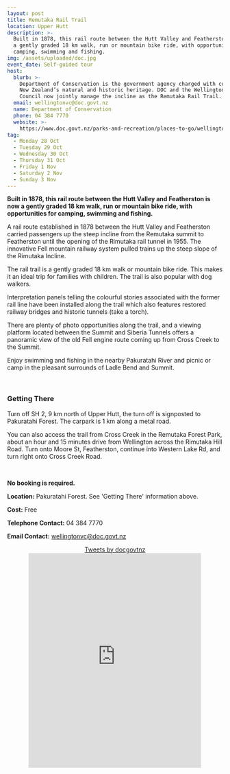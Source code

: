 ```yaml
---
layout: post
title: Remutaka Rail Trail
location: Upper Hutt
description: >-
  Built in 1878, this rail route between the Hutt Valley and Featherston is now
  a gently graded 18 km walk, run or mountain bike ride, with opportunities for
  camping, swimming and fishing.
img: /assets/uploaded/doc.jpg
event_date: Self-guided tour
host:
  blurb: >-
    Department of Conservation is the government agency charged with conserving
    New Zealand’s natural and historic heritage. DOC and the Wellington Regional
    Council now jointly manage the incline as the Remutaka Rail Trail.
  email: wellingtonvc@doc.govt.nz
  name: Department of Conservation
  phone: 04 384 7770
  website: >-
    https://www.doc.govt.nz/parks-and-recreation/places-to-go/wellington-kapiti/places/remutaka-forest-park/things-to-do/tracks/remutaka-rail-trail/
tag:
  - Monday 28 Oct
  - Tuesday 29 Oct
  - Wednesday 30 Oct
  - Thursday 31 Oct
  - Friday 1 Nov
  - Saturday 2 Nov
  - Sunday 3 Nov
---
```

**Built in 1878, this rail route between the Hutt Valley and Featherston is now a gently graded 18 km walk, run or mountain bike ride, with opportunities for camping, swimming and fishing.**

A rail route established in 1878 between the Hutt Valley and Featherston carried passengers up the steep incline from the Remutaka summit to Featherston until the opening of the Rimutaka rail tunnel in 1955. The innovative Fell mountain railway system pulled trains up the steep slope of the Rimutaka Incline.

The rail trail is a gently graded 18 km walk or mountain bike ride. This makes it an ideal trip for families with children. The trail is also popular with dog walkers.

Interpretation panels telling the colourful stories associated with the former rail line have been installed along the trail which also features restored railway bridges and historic tunnels (take a torch).

There are plenty of photo opportunities along the trail, and a viewing platform located between the Summit and Siberia Tunnels offers a panoramic view of the old Fell engine route coming up from Cross Creek to the Summit.

Enjoy swimming and fishing in the nearby Pakuratahi River and picnic or camp in the pleasant surrounds of Ladle Bend and Summit.

<br>

### Getting There

Turn off SH 2, 9 km north of Upper Hutt, the turn off is signposted to Pakuratahi Forest. The carpark is 1 km along a metal road.

You can also access the trail from Cross Creek in the Remutaka Forest Park, about an hour and 15 minutes drive from Wellington across the Rimutaka Hill Road. Turn onto Moore St, Featherston, continue into Western Lake Rd, and turn right onto Cross Creek Road.

<br>

**No booking is required.**

**Location:** Pakuratahi Forest. See 'Getting There' information above. 

**Cost:** Free

**Telephone Contact:** 04 384 7770

**Email Contact:** wellingtonvc@doc.govt.nz

<center><a class="twitter-timeline" data-width="80%" data-height="500" href="https://twitter.com/docgovtnz?ref_src=twsrc%5Etfw">Tweets by docgovtnz</a> <script async src="https://platform.twitter.com/widgets.js" charset="utf-8"></script></center>



<center><iframe src="https://www.facebook.com/plugins/page.php?href=https%3A%2F%2Fwww.facebook.com%2Fdocgovtnz%2F&tabs=timeline&width=800&height=500&small_header=false&adapt_container_width=false&hide_cover=false&show_facepile=false&appId" width="80%" height="500" style="border:none;overflow:hidden" scrolling="no" frameborder="0" allowTransparency="true" allow="encrypted-media"></iframe></center>
